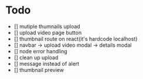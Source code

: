# Todo

- [] mutiple thumnails upload
- [] upload video page button
- [] thumbnail route on react(it's hardcode localhost)
- [] navbar -> upload video modal -> details modal
- [] node error handling
- [] clean up upload
- [] message instead of alert
- [] thumbnail preview